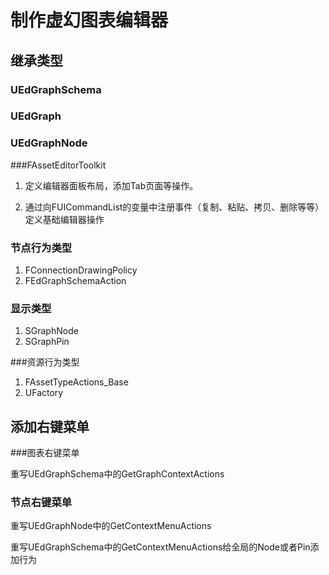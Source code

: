 # 制作虚幻图表编辑器

## 继承类型

### UEdGraphSchema

### UEdGraph

### UEdGraphNode

###FAssetEditorToolkit

1. 定义编辑器面板布局，添加Tab页面等操作。

2. 通过向FUICommandList的变量中注册事件（复制、粘贴、拷贝、删除等等）定义基础编辑器操作

### 节点行为类型

1. FConnectionDrawingPolicy
2. FEdGraphSchemaAction

### 显示类型

1. SGraphNode
2. SGraphPin

###资源行为类型

1. FAssetTypeActions_Base
2. UFactory



## 添加右键菜单

###图表右键菜单

重写UEdGraphSchema中的GetGraphContextActions

### 节点右键菜单

重写UEdGraphNode中的GetContextMenuActions

重写UEdGraphSchema中的GetContextMenuActions给全局的Node或者Pin添加行为
